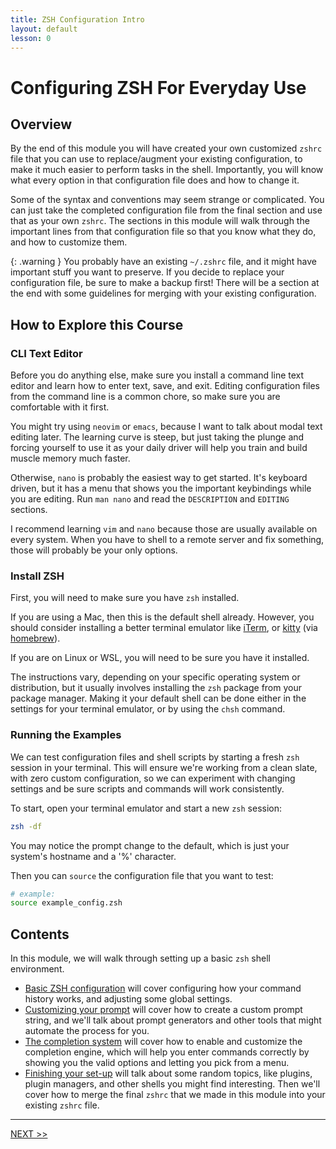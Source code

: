 ```yaml
---
title: ZSH Configuration Intro
layout: default
lesson: 0
---
```

# Configuring ZSH For Everyday Use

## Overview

By the end of this module you will have created your own customized `zshrc` file that you can use to replace/augment your existing configuration, to make it much easier to perform tasks in the shell. Importantly, you will know what every option in that configuration file does and how to change it.

Some of the syntax and conventions may seem strange or complicated. You can just take the completed configuration file from the final section and use that as your own `zshrc`. The sections in this module will walk through the important lines from that configuration file so that you know what they do, and how to customize them.

{: .warning }
You probably have an existing `~/.zshrc` file, and it might have important stuff you want to preserve. If you decide to replace your configuration file, be sure to make a backup first! There will be a section at the end with some guidelines for merging with your existing configuration.

## How to Explore this Course

### CLI Text Editor

Before you do anything else, make sure you install a command line text editor and learn how to enter text, save, and exit. Editing configuration files from the command line is a common chore, so make sure you are comfortable with it first.

You might try using `neovim` or `emacs`, because I want to talk about modal text editing later. The learning curve is steep, but just taking the plunge and forcing yourself to use it as your daily driver will help you train and build muscle memory much faster.

Otherwise, `nano` is probably the easiest way to get started. It's keyboard driven, but it has a menu that shows you the important keybindings while you are editing. Run `man nano` and read the `DESCRIPTION` and `EDITING` sections.

I recommend learning `vim` and `nano` because those are usually available on every system. When you have to shell to a remote server and fix something, those will probably be your only options.

### Install ZSH

First, you will need to make sure you have `zsh` installed.

If you are using a Mac, then this is the default shell already. However, you should consider installing a better terminal emulator like [iTerm](https://iterm2.com/), or [kitty](https://github.com/kovidgoyal/kitty) (via [homebrew](https://brew.sh/)). 

If you are on Linux or WSL, you will need to be sure you have it installed.

The instructions vary, depending on your specific operating system or distribution, but it usually involves installing the `zsh` package from your package manager. Making it your default shell can be done either in the settings for your terminal emulator, or by using the `chsh` command.

### Running the Examples

We can test configuration files and shell scripts by starting a fresh `zsh` session in your terminal. This will ensure we're working from a clean slate, with zero custom configuration, so we can experiment with changing settings and be sure scripts and commands will work consistently.

To start, open your terminal emulator and start a new `zsh` session:

```zsh
zsh -df
```

You may notice the prompt change to the default, which is just your system's hostname and a '%' character.

Then you can `source` the configuration file that you want to test:

```zsh
# example:
source example_config.zsh
```

## Contents

In this module, we will walk through setting up a basic `zsh` shell environment.

- [Basic ZSH configuration](./01_zsh-config) will cover configuring how your command history works, and adjusting some global settings.
- [Customizing your prompt](./02_prompt) will cover how to create a custom prompt string, and we'll talk about prompt generators and other tools that might automate the process for you.
- [The completion system](./03_completion) will cover how to enable and customize the completion engine, which will help you enter commands correctly by showing you the valid options and letting you pick from a menu.
- [Finishing your set-up](./04_complete-setup) will talk about some random topics, like plugins, plugin managers, and other shells you might find interesting. Then we'll cover how to merge the final `zshrc` that we made in this module into your existing `zshrc` file.

---

[NEXT >>](./01_zsh-config)
